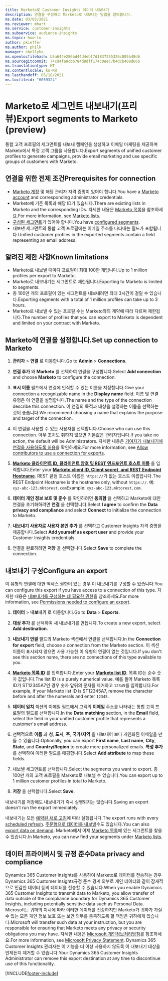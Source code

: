 ```yaml
---
title: Marketo로 Customer Insights 데이터 내보내기
description: 연결을 구성하고 Marketo로 내보내는 방법을 알아봅니다.
ms.date: 03/03/2021
ms.reviewer: mhart
ms.service: customer-insights
ms.subservice: audience-insights
ms.topic: how-to
author: pkieffer
ms.author: philk
manager: shellyha
ms.openlocfilehash: b5a644e286bd44d4ebf7d1837255326c005b48d6
ms.sourcegitcommit: 74cd4fa9cbb784d9dff174c0eec7b4dcb408d66b
ms.translationtype: HT
ms.contentlocale: ko-KR
ms.lasthandoff: 05/18/2021
ms.locfileid: "6059324"
---
```

# <a name="export-segments-to-marketo-preview"></a><span data-ttu-id="ebd3b-103">Marketo로 세그먼트 내보내기(프리뷰)</span><span class="sxs-lookup"><span data-stu-id="ebd3b-103">Export segments to Marketo (preview)</span></span>

<span data-ttu-id="ebd3b-104">통합 고객 프로필의 세그먼트를 내보내 캠페인을 생성하고 이메일 마케팅을 제공하며 Marketo에서 특정 고객 그룹을 사용합니다.</span><span class="sxs-lookup"><span data-stu-id="ebd3b-104">Export segments of unified customer profiles to generate campaigns, provide email marketing and use specific groups of customers with Marketo.</span></span>

## <a name="prerequisites-for-connection"></a><span data-ttu-id="ebd3b-105">연결을 위한 전제 조건</span><span class="sxs-lookup"><span data-stu-id="ebd3b-105">Prerequisites for connection</span></span>

-   <span data-ttu-id="ebd3b-106">[Marketo 계정](https://login.marketo.com/) 및 해당 관리자 자격 증명이 있어야 합니다.</span><span class="sxs-lookup"><span data-stu-id="ebd3b-106">You have a [Marketo account](https://login.marketo.com/) and corresponding administrator credentials.</span></span>
-   <span data-ttu-id="ebd3b-107">Marketo에 기존 목록과 해당 ID가 있습니다.</span><span class="sxs-lookup"><span data-stu-id="ebd3b-107">There are existing lists in Marketo and the corresponding IDs.</span></span> <span data-ttu-id="ebd3b-108">자세한 내용은 [Marketo 목록](https://docs.marketo.com/display/public/DOCS/Understanding+Static+Lists)을 참조하세요.</span><span class="sxs-lookup"><span data-stu-id="ebd3b-108">For more information, see [Marketo lists](https://docs.marketo.com/display/public/DOCS/Understanding+Static+Lists).</span></span>
-   <span data-ttu-id="ebd3b-109">[구성된 세그먼트](segments.md)가 있어야 합니다.</span><span class="sxs-lookup"><span data-stu-id="ebd3b-109">You have [configured segments](segments.md).</span></span>
-   <span data-ttu-id="ebd3b-110">내보낸 세그먼트의 통합 고객 프로필에는 이메일 주소를 나타내는 필드가 포함됩니다.</span><span class="sxs-lookup"><span data-stu-id="ebd3b-110">Unified customer profiles in the exported segments contain a field representing an email address.</span></span>

## <a name="known-limitations"></a><span data-ttu-id="ebd3b-111">알려진 제한 사항</span><span class="sxs-lookup"><span data-stu-id="ebd3b-111">Known limitations</span></span>

- <span data-ttu-id="ebd3b-112">Marketo로 내보낼 때마다 프로필이 최대 100만 개입니다.</span><span class="sxs-lookup"><span data-stu-id="ebd3b-112">Up to 1 million profiles per export to Marketo.</span></span>
- <span data-ttu-id="ebd3b-113">Marketo로 내보내기는 세그먼트로 제한됩니다.</span><span class="sxs-lookup"><span data-stu-id="ebd3b-113">Exporting to Marketo is limited to segments.</span></span>
- <span data-ttu-id="ebd3b-114">총 100만 개의 프로필이 있는 세그먼트를 내보내려면 최대 3시간이 걸릴 수 있습니다.</span><span class="sxs-lookup"><span data-stu-id="ebd3b-114">Exporting segments with a total of 1 million profiles can take up to 3 hours.</span></span> 
- <span data-ttu-id="ebd3b-115">Marketo로 내보낼 수 있는 프로필 수는 Marketo와의 계약에 따라 다르며 제한됩니다.</span><span class="sxs-lookup"><span data-stu-id="ebd3b-115">The number of profiles that you can export to Marketo is dependent and limited on your contract with Marketo.</span></span>

## <a name="set-up-connection-to-marketo"></a><span data-ttu-id="ebd3b-116">Marketo에 연결을 설정합니다.</span><span class="sxs-lookup"><span data-stu-id="ebd3b-116">Set up connection to Marketo</span></span>

1. <span data-ttu-id="ebd3b-117">**관리자** > **연결** 로 이동합니다.</span><span class="sxs-lookup"><span data-stu-id="ebd3b-117">Go to **Admin** > **Connections**.</span></span>

1. <span data-ttu-id="ebd3b-118">**연결 추가** 와 **Marketo** 를 선택하여 연결을 구성합니다.</span><span class="sxs-lookup"><span data-stu-id="ebd3b-118">Select **Add connection** and choose **Marketo** to configure the connection.</span></span>

1. <span data-ttu-id="ebd3b-119">**표시 이름** 필드에서 연결에 인식할 수 있는 이름을 지정합니다.</span><span class="sxs-lookup"><span data-stu-id="ebd3b-119">Give your connection a recognizable name in the **Display name** field.</span></span> <span data-ttu-id="ebd3b-120">이름 및 연결 유형은 이 연결을 설명합니다.</span><span class="sxs-lookup"><span data-stu-id="ebd3b-120">The name and the type of the connection describe this connection.</span></span> <span data-ttu-id="ebd3b-121">이 연결의 목적과 대상을 설명하는 이름을 선택하는 것이 좋습니다.</span><span class="sxs-lookup"><span data-stu-id="ebd3b-121">We recommend choosing a name that explains the purpose and target of the connection.</span></span>

1. <span data-ttu-id="ebd3b-122">이 연결을 사용할 수 있는 사용자를 선택합니다.</span><span class="sxs-lookup"><span data-stu-id="ebd3b-122">Choose who can use this connection.</span></span> <span data-ttu-id="ebd3b-123">아무 조치도 취하지 않으면 기본값은 관리자입니다.</span><span class="sxs-lookup"><span data-stu-id="ebd3b-123">If you take no action, the default will be Administrators.</span></span> <span data-ttu-id="ebd3b-124">자세한 내용은 [기여자가 내보내기에 연결을 사용하도록 허용](connections.md#allow-contributors-to-use-a-connection-for-exports)을 확인하세요.</span><span class="sxs-lookup"><span data-stu-id="ebd3b-124">For more information, see [Allow contributors to use a connection for exports](connections.md#allow-contributors-to-use-a-connection-for-exports).</span></span>

1. <span data-ttu-id="ebd3b-125">**[Marketo 클라이언트 ID, 클라이언트 암호 및 REST 엔드포인트 호스트 이름](https://developers.marketo.com/rest-api/authentication/)** 을 입력합니다.</span><span class="sxs-lookup"><span data-stu-id="ebd3b-125">Enter your **[Marketo client ID, Client secret, and REST Endpoint Hostname](https://developers.marketo.com/rest-api/authentication/)**.</span></span> <span data-ttu-id="ebd3b-126">REST 끝점 호스트 이름은 `https://`가 없는 호스트 이름입니다.</span><span class="sxs-lookup"><span data-stu-id="ebd3b-126">The REST Endpoint Hostname is the hostname only, without `https://`.</span></span> <span data-ttu-id="ebd3b-127">예: `xyz-abc-123.mktorest.com`</span><span class="sxs-lookup"><span data-stu-id="ebd3b-127">Example: `xyz-abc-123.mktorest.com`.</span></span> 

1. <span data-ttu-id="ebd3b-128">**데이터 개인 정보 보호 및 준수** 를 확인하려면 **동의함** 을 선택하고 Marketo에 대한 연결을 초기화하려면 **연결** 을 선택합니다.</span><span class="sxs-lookup"><span data-stu-id="ebd3b-128">Select **I agree** to confirm the **Data privacy and compliance** and select **Connect** to initialize the connection to Marketo.</span></span>

1. <span data-ttu-id="ebd3b-129">**내보내기 사용자로 사용자 본인 추가** 를 선택하고 Customer Insights 자격 증명을 제공합니다.</span><span class="sxs-lookup"><span data-stu-id="ebd3b-129">Select **Add yourself as export user** and provide your Customer Insights credentials.</span></span>

1. <span data-ttu-id="ebd3b-130">연결을 완료하려면 **저장** 을 선택합니다.</span><span class="sxs-lookup"><span data-stu-id="ebd3b-130">Select **Save** to complete the connection.</span></span>

## <a name="configure-an-export"></a><span data-ttu-id="ebd3b-131">내보내기 구성</span><span class="sxs-lookup"><span data-stu-id="ebd3b-131">Configure an export</span></span>

<span data-ttu-id="ebd3b-132">이 유형의 연결에 대한 액세스 권한이 있는 경우 이 내보내기를 구성할 수 있습니다.</span><span class="sxs-lookup"><span data-stu-id="ebd3b-132">You can configure this export if you have access to a connection of this type.</span></span> <span data-ttu-id="ebd3b-133">자세한 내용은 [내보내기를 구성하는 데 필요한 권한](export-destinations.md#set-up-a-new-export)을 참조하세요.</span><span class="sxs-lookup"><span data-stu-id="ebd3b-133">For more information, see [Permissions needed to configure an export](export-destinations.md#set-up-a-new-export).</span></span>

1. <span data-ttu-id="ebd3b-134">**데이터** > **내보내기** 로 이동합니다.</span><span class="sxs-lookup"><span data-stu-id="ebd3b-134">Go to **Data** > **Exports**.</span></span>

1. <span data-ttu-id="ebd3b-135">**대상 추가** 를 선택하여 새 내보내기를 만듭니다.</span><span class="sxs-lookup"><span data-stu-id="ebd3b-135">To create a new export, select **Add destination**.</span></span>

1. <span data-ttu-id="ebd3b-136">**내보내기 연결** 필드의 Marketo 섹션에서 연결을 선택합니다.</span><span class="sxs-lookup"><span data-stu-id="ebd3b-136">In the **Connection for export** field, choose a connection from the Marketo section.</span></span> <span data-ttu-id="ebd3b-137">이 섹션 이름이 표시되지 않으면 사용 가능한 이 유형의 연결이 없는 것입니다.</span><span class="sxs-lookup"><span data-stu-id="ebd3b-137">If you don't see this section name, there are no connections of this type available to you.</span></span>

1. <span data-ttu-id="ebd3b-138">**[Marketo 목록 ID](https://docs.marketo.com/display/public/DOCS/Understanding+Static+Lists)** 를 입력합니다.</span><span class="sxs-lookup"><span data-stu-id="ebd3b-138">Enter your **[Marketo list ID](https://docs.marketo.com/display/public/DOCS/Understanding+Static+Lists)**.</span></span> <span data-ttu-id="ebd3b-139">목록 ID는 순수 숫자 값입니다.</span><span class="sxs-lookup"><span data-stu-id="ebd3b-139">The list ID is a purely numerical value.</span></span> <span data-ttu-id="ebd3b-140">예를 들어 Marketo 목록 ID가 ST12345A7인 경우 숫자 앞뒤의 문자를 제거하고 `12345`를 입력합니다.</span><span class="sxs-lookup"><span data-stu-id="ebd3b-140">For example, if your Marketo list ID is ST12345A7, remove the character before and after the numerals and enter `12345`.</span></span> 

1. <span data-ttu-id="ebd3b-141">**데이터 일치** 섹션의 이메일 필드에서 고객의 **이메일** 주소를 나타내는 통합 고객 프로필의 필드를 선택합니다.</span><span class="sxs-lookup"><span data-stu-id="ebd3b-141">In the **Data matching** section, in the **Email** field, select the field in your unified customer profile that represents a customer's email address.</span></span> 

1. <span data-ttu-id="ebd3b-142">선택적으로 **이름** 과 **성**, **도시**, **주**, **국가/지역** 을 내보내어 보다 개인화된 이메일을 만들 수 있습니다.</span><span class="sxs-lookup"><span data-stu-id="ebd3b-142">Optionally, you can export **First name**, **Last name**, **City**, **State**, and **Country/Region**  to create more personalized emails.</span></span> <span data-ttu-id="ebd3b-143">**특성 추가** 를 선택하여 이러한 필드를 매핑합니다.</span><span class="sxs-lookup"><span data-stu-id="ebd3b-143">Select **Add attribute** to map these fields.</span></span>

1. <span data-ttu-id="ebd3b-144">내보낼 세그먼트를 선택합니다.</span><span class="sxs-lookup"><span data-stu-id="ebd3b-144">Select the segments you want to export.</span></span> <span data-ttu-id="ebd3b-145">총 100만 개의 고객 프로필을 Marketo로 내보낼 수 있습니다.</span><span class="sxs-lookup"><span data-stu-id="ebd3b-145">You can export up to 1 million customer profiles in total to Marketo.</span></span>

1. <span data-ttu-id="ebd3b-146">**저장** 을 선택합니다.</span><span class="sxs-lookup"><span data-stu-id="ebd3b-146">Select **Save**.</span></span>

<span data-ttu-id="ebd3b-147">내보내기를 저장해도 내보내기가 즉시 실행되지는 않습니다.</span><span class="sxs-lookup"><span data-stu-id="ebd3b-147">Saving an export doesn't run the export immediately.</span></span>

<span data-ttu-id="ebd3b-148">내보내기는 모든 [예약된 새로 고침](system.md#schedule-tab)에 따라 실행됩니다.</span><span class="sxs-lookup"><span data-stu-id="ebd3b-148">The export runs with every [scheduled refresh](system.md#schedule-tab).</span></span> <span data-ttu-id="ebd3b-149">[주문형으로 데이터를 내보낼](export-destinations.md#run-exports-on-demand)수도 있습니다.</span><span class="sxs-lookup"><span data-stu-id="ebd3b-149">You can also [export data on demand](export-destinations.md#run-exports-on-demand).</span></span> <span data-ttu-id="ebd3b-150">Marketo에서 이제 [Marketo 목록](https://docs.marketo.com/display/public/DOCS/Understanding+Static+Lists)에 있는 세그먼트를 찾을 수 있습니다.</span><span class="sxs-lookup"><span data-stu-id="ebd3b-150">In Marketo, you can now find your segments under [Marketo lists](https://docs.marketo.com/display/public/DOCS/Understanding+Static+Lists).</span></span>


## <a name="data-privacy-and-compliance"></a><span data-ttu-id="ebd3b-151">데이터 프라이버시 및 규정 준수</span><span class="sxs-lookup"><span data-stu-id="ebd3b-151">Data privacy and compliance</span></span>

<span data-ttu-id="ebd3b-152">Dynamics 365 Customer Insights를 사용하여 Marketo로 데이터를 전송하는 경우 Dynamics 365 Customer Insights규정 준수 경계 외부로 개인 데이터와 같이 잠재적으로 민감한 데이터 등의 데이터를 전송할 수 있습니다.</span><span class="sxs-lookup"><span data-stu-id="ebd3b-152">When you enable Dynamics 365 Customer Insights to transmit data to Marketo, you allow transfer of data outside of the compliance boundary for Dynamics 365 Customer Insights, including potentially sensitive data such as Personal Data.</span></span> <span data-ttu-id="ebd3b-153">Microsoft는 귀하의 지시에 따라 이러한 데이터를 전송하지만 Marketo가 귀하가 가질 수 있는 모든 개인 정보 보호 또는 보안 의무를 충족하도록 할 책임은 귀하에게 있습니다.</span><span class="sxs-lookup"><span data-stu-id="ebd3b-153">Microsoft will transfer such data at your instruction, but you are responsible for ensuring that Marketo meets any privacy or security obligations you may have.</span></span> <span data-ttu-id="ebd3b-154">자세한 내용은 [Microsoft 개인정보처리방침](https://go.microsoft.com/fwlink/?linkid=396732)를 참조하세요.</span><span class="sxs-lookup"><span data-stu-id="ebd3b-154">For more information, see [Microsoft Privacy Statement](https://go.microsoft.com/fwlink/?linkid=396732).</span></span>
<span data-ttu-id="ebd3b-155">Dynamics 365 Customer Insights 관리자는 이 기능을 더 이상 사용하지 않도록 이 내보내기 대상을 언제든지 제거할 수 있습니다.</span><span class="sxs-lookup"><span data-stu-id="ebd3b-155">Your Dynamics 365 Customer Insights Administrator can remove this export destination at any time to discontinue use of this functionality.</span></span>


[!INCLUDE[footer-include](../includes/footer-banner.md)]
